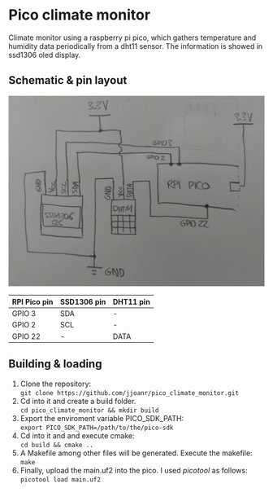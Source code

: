 # Pico climate monitor

Climate monitor using a raspberry pi pico, which gathers temperature and humidity data periodically from a dht11 sensor. The information is showed in ssd1306 oled display.

## Schematic & pin layout
![Schematic](./img/schematic.jpeg)


| RPI Pico pin | SSD1306 pin | DHT11 pin
|--------------|-------------|------|
| GPIO 3       | SDA         | -
| GPIO 2       | SCL         | -
| GPIO 22      | -           | DATA

## Building & loading

1. Clone the repository:  
`git clone https://github.com/jjoanr/pico_climate_monitor.git`
2. Cd into it and create a build folder.  
`cd pico_climate_monitor && mkdir build`
3. Export the enviroment variable PICO_SDK_PATH:  
`export PICO_SDK_PATH=/path/to/the/pico-sdk`
4. Cd into it and and execute cmake:  
`cd build && cmake ..`
5. A Makefile among other files will be generated. Execute the makefile:  
`make`
6. Finally, upload the main.uf2 into the pico. I used *picotool* as follows:  
`picotool load main.uf2`
